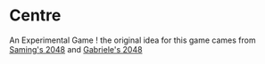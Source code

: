 Centre
======

An Experimental Game ! the original idea for this game cames from [Saming's 2048](http://saming.fr/p/2048/) and [Gabriele's 2048](http://gabrielecirulli.github.io/2048/)
